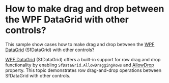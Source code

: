 # How to make drag and drop between the WPF DataGrid with other controls?

This sample show cases how to make drag and drop between the [WPF DataGrid](https://www.syncfusion.com/wpf-controls/datagrid) (SfDataGrid) with other controls?

[WPF DataGrid](https://www.syncfusion.com/wpf-controls/datagrid) (SfDataGrid) offers a built-in support for row drag and drop functionality by enabling `SfDataGrid.AllowDraggingRows` and [AllowDrop](https://msdn.microsoft.com/en-us/library/system.windows.uielement.allowdrop(v=vs.110).aspx) property. This topic demonstrates row drag-and-drop operations between SfDataGrid with other controls.